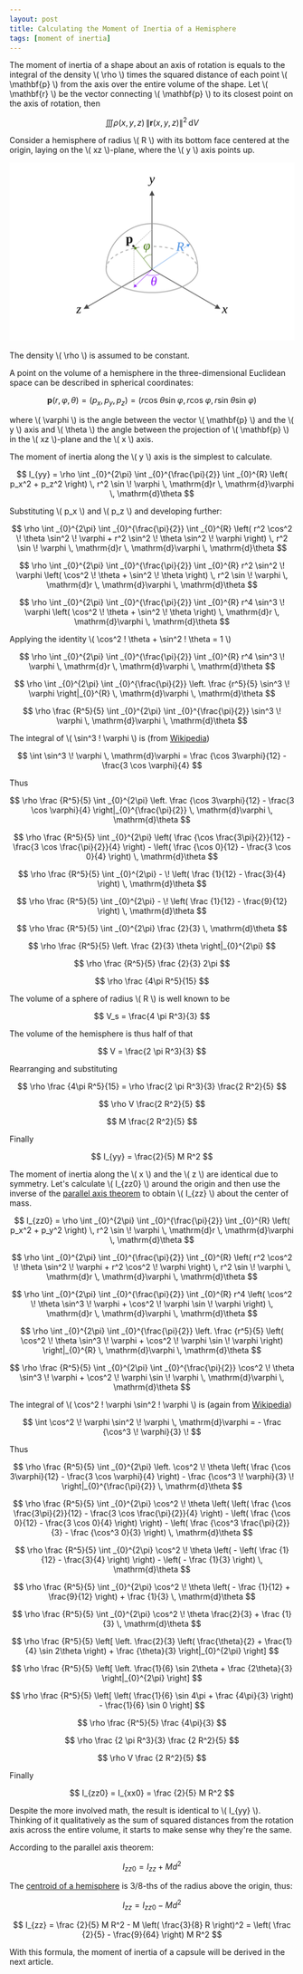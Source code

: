 ```yaml
---
layout: post
title: Calculating the Moment of Inertia of a Hemisphere
tags: [moment of inertia]
---
```


The moment of inertia of a shape about an axis of rotation is equals to the integral of the density \\( \rho \\) times the squared distance of each point \\( \mathbf{p} \\) from the axis over the entire volume of the shape. Let \\( \mathbf{r} \\) be the vector connecting \\( \mathbf{p} \\) to its closest point on the axis of rotation, then

$$ \iiint \rho (x,y,z) \, \| \mathbf{r} (x,y,z) \|^2 \, \mathrm{d}V $$

Consider a hemisphere of radius \\( R \\) with its bottom face centered at the origin, laying on the \\( xz \\)-plane, where the \\( y \\) axis points up.

![Hemisphere](/assets/img/Hemisphere.svg)

The density \\( \rho \\) is assumed to be constant.

A point on the volume of a hemisphere in the three-dimensional Euclidean space can be described in spherical coordinates:

$$ \mathbf{p}(r,\varphi,\theta) = (p_x, p_y, p_z) = (r \cos \! \theta \sin \! \varphi, r \cos \! \varphi, r \sin \! \theta \sin \! \varphi) $$

where \\( \varphi \\) is the angle between the vector \\( \mathbf{p} \\) and the \\( y \\) axis and \\( \theta \\) the angle between the projection of \\( \mathbf{p} \\) in the \\( xz \\)-plane and the \\( x \\) axis.

The moment of inertia along the \\( y \\) axis is the simplest to calculate. 

$$ I_{yy} = \rho \int _{0}^{2\pi} \int _{0}^{\frac{\pi}{2}} \int _{0}^{R} \left( p_x^2 + p_z^2 \right) \, r^2 \sin \! \varphi \, \mathrm{d}r \, \mathrm{d}\varphi \, \mathrm{d}\theta $$

Substituting \\( p_x \\) and \\( p_z \\) and developing further:

$$ \rho \int _{0}^{2\pi} \int _{0}^{\frac{\pi}{2}} \int _{0}^{R} \left( r^2 \cos^2 \! \theta \sin^2 \! \varphi + r^2 \sin^2 \! \theta \sin^2 \! \varphi \right) \, r^2 \sin \! \varphi \, \mathrm{d}r \, \mathrm{d}\varphi \, \mathrm{d}\theta $$

$$ \rho \int _{0}^{2\pi} \int _{0}^{\frac{\pi}{2}} \int _{0}^{R} r^2 \sin^2 \! \varphi \left( \cos^2 \! \theta + \sin^2 \! \theta \right) \, r^2 \sin \! \varphi \, \mathrm{d}r \, \mathrm{d}\varphi \, \mathrm{d}\theta $$

$$ \rho \int _{0}^{2\pi} \int _{0}^{\frac{\pi}{2}} \int _{0}^{R} r^4 \sin^3 \! \varphi \left( \cos^2 \! \theta + \sin^2 \! \theta \right) \, \mathrm{d}r \, \mathrm{d}\varphi \, \mathrm{d}\theta $$

Applying the identity \\( \cos^2 \! \theta + \sin^2 \! \theta = 1 \\)

$$ \rho \int _{0}^{2\pi} \int _{0}^{\frac{\pi}{2}} \int _{0}^{R} r^4 \sin^3 \! \varphi \, \mathrm{d}r \, \mathrm{d}\varphi \, \mathrm{d}\theta $$

$$ \rho \int _{0}^{2\pi} \int _{0}^{\frac{\pi}{2}} \left. \frac {r^5}{5} \sin^3 \! \varphi \right|_{0}^{R} \, \mathrm{d}\varphi \, \mathrm{d}\theta $$

$$ \rho \frac {R^5}{5} \int _{0}^{2\pi} \int _{0}^{\frac{\pi}{2}} \sin^3 \! \varphi \, \mathrm{d}\varphi \, \mathrm{d}\theta $$

The integral of \\( \sin^3 \! \varphi \\) is (from [Wikipedia](https://en.wikipedia.org/wiki/List_of_integrals_of_trigonometric_functions#Integrands_involving_only_sine))

$$ \int \sin^3 \! \varphi \, \mathrm{d}\varphi = \frac {\cos 3\varphi}{12} - \frac{3 \cos \varphi}{4} $$

Thus

$$ \rho \frac {R^5}{5} \int _{0}^{2\pi} \left. \frac {\cos 3\varphi}{12} - \frac{3 \cos \varphi}{4} \right|_{0}^{\frac{\pi}{2}} \, \mathrm{d}\varphi \, \mathrm{d}\theta $$

$$ \rho \frac {R^5}{5} \int _{0}^{2\pi} \left( \frac {\cos \frac{3\pi}{2}}{12} - \frac{3 \cos \frac{\pi}{2}}{4} \right) - \left( \frac {\cos 0}{12} - \frac{3 \cos 0}{4} \right) \, \mathrm{d}\theta $$

$$ \rho \frac {R^5}{5} \int _{0}^{2\pi} - \! \left( \frac {1}{12} - \frac{3}{4} \right) \, \mathrm{d}\theta $$

$$ \rho \frac {R^5}{5} \int _{0}^{2\pi} - \! \left( \frac {1}{12} - \frac{9}{12} \right) \, \mathrm{d}\theta $$

$$ \rho \frac {R^5}{5} \int _{0}^{2\pi} \frac {2}{3} \, \mathrm{d}\theta $$

$$ \rho \frac {R^5}{5} \left. \frac {2}{3} \theta \right|_{0}^{2\pi} $$

$$ \rho \frac {R^5}{5} \frac {2}{3} 2\pi $$

$$ \rho \frac {4\pi R^5}{15} $$

The volume of a sphere of radius \\( R \\) is well known to be

$$ V_s = \frac{4 \pi R^3}{3} $$

The volume of the hemisphere is thus half of that

$$ V = \frac{2 \pi R^3}{3} $$

Rearranging and substituting

$$ \rho \frac {4\pi R^5}{15} = \rho \frac{2 \pi R^3}{3} \frac{2 R^2}{5} $$

$$ \rho V \frac{2 R^2}{5} $$

$$ M \frac{2 R^2}{5} $$

Finally

$$ I_{yy} = \frac{2}{5} M R^2 $$

The moment of inertia along the \\( x \\) and the \\( z \\) are identical due to symmetry. Let's calculate \\( I_{zz0} \\) around the origin and then use the inverse of the [parallel axis theorem](https://en.m.wikipedia.org/wiki/Parallel_axis_theorem) to obtain \\( I_{zz} \\) about the center of mass.

$$ I_{zz0} = \rho \int _{0}^{2\pi} \int _{0}^{\frac{\pi}{2}} \int _{0}^{R} \left( p_x^2 + p_y^2 \right) \, r^2 \sin \! \varphi \, \mathrm{d}r \, \mathrm{d}\varphi \, \mathrm{d}\theta $$

$$ \rho \int _{0}^{2\pi} \int _{0}^{\frac{\pi}{2}} \int _{0}^{R} \left( r^2 \cos^2 \! \theta \sin^2 \! \varphi + r^2 \cos^2 \! \varphi \right) \, r^2 \sin \! \varphi \, \mathrm{d}r \, \mathrm{d}\varphi \, \mathrm{d}\theta $$

$$ \rho \int _{0}^{2\pi} \int _{0}^{\frac{\pi}{2}} \int _{0}^{R} r^4 \left( \cos^2 \! \theta \sin^3 \! \varphi + \cos^2 \! \varphi \sin \! \varphi \right) \, \mathrm{d}r \, \mathrm{d}\varphi \, \mathrm{d}\theta $$

$$ \rho \int _{0}^{2\pi} \int _{0}^{\frac{\pi}{2}} \left. \frac {r^5}{5} \left( \cos^2 \! \theta \sin^3 \! \varphi + \cos^2 \! \varphi \sin \! \varphi \right) \right|_{0}^{R} \, \mathrm{d}\varphi \, \mathrm{d}\theta $$

$$ \rho \frac {R^5}{5} \int _{0}^{2\pi} \int _{0}^{\frac{\pi}{2}} \cos^2 \! \theta \sin^3 \! \varphi + \cos^2 \! \varphi \sin \! \varphi \, \mathrm{d}\varphi \, \mathrm{d}\theta $$

The integral of \\( \cos^2 \! \varphi \sin^2 \! \varphi \\) is (again from [Wikipedia](https://en.wikipedia.org/wiki/List_of_integrals_of_trigonometric_functions#Integrands_involving_only_sine))

$$ \int \cos^2 \! \varphi \sin^2 \! \varphi \, \mathrm{d}\varphi = - \frac {\cos^3 \! \varphi}{3} \! $$

Thus

$$ \rho \frac {R^5}{5} \int _{0}^{2\pi} \left. \cos^2 \! \theta \left( \frac {\cos 3\varphi}{12} - \frac{3 \cos \varphi}{4} \right) - \frac {\cos^3 \! \varphi}{3} \! \right|_{0}^{\frac{\pi}{2}} \, \mathrm{d}\theta $$

$$ \rho \frac {R^5}{5} \int _{0}^{2\pi} \cos^2 \! \theta \left( \left( \frac {\cos \frac{3\pi}{2}}{12} - \frac{3 \cos \frac{\pi}{2}}{4} \right) - \left( \frac {\cos 0}{12} - \frac{3 \cos 0}{4} \right) \right) - \left( \frac {\cos^3 \frac{\pi}{2}}{3} - \frac {\cos^3 0}{3} \right) \, \mathrm{d}\theta $$

$$ \rho \frac {R^5}{5} \int _{0}^{2\pi} \cos^2 \! \theta \left( - \left( \frac {1}{12} - \frac{3}{4} \right) \right) - \left( - \frac {1}{3} \right) \, \mathrm{d}\theta $$

$$ \rho \frac {R^5}{5} \int _{0}^{2\pi} \cos^2 \! \theta \left( - \frac {1}{12} + \frac{9}{12} \right) + \frac {1}{3} \, \mathrm{d}\theta $$

$$ \rho \frac {R^5}{5} \int _{0}^{2\pi} \cos^2 \! \theta \frac{2}{3} + \frac {1}{3} \, \mathrm{d}\theta $$

$$ \rho \frac {R^5}{5} \left[ \left. \frac{2}{3} \left( \frac{\theta}{2} + \frac{1}{4} \sin 2\theta \right) + \frac {\theta}{3} \right|_{0}^{2\pi} \right] $$

$$ \rho \frac {R^5}{5} \left[ \left. \frac{1}{6} \sin 2\theta + \frac {2\theta}{3} \right|_{0}^{2\pi} \right] $$

$$ \rho \frac {R^5}{5} \left[ \left( \frac{1}{6} \sin 4\pi + \frac {4\pi}{3} \right) - \frac{1}{6} \sin 0 \right] $$

$$ \rho \frac {R^5}{5} \frac {4\pi}{3} $$

$$ \rho \frac {2 \pi R^3}{3} \frac {2 R^2}{5} $$

$$ \rho V \frac {2 R^2}{5} $$

Finally

$$ I_{zz0} = I_{xx0} = \frac {2}{5} M R^2 $$

Despite the more involved math, the result is identical to \\( I_{yy} \\). Thinking of it qualitatively as the sum of squared distances from the rotation axis across the entire volume, it starts to make sense why they're the same.

According to the parallel axis theorem:

$$ I_{zz0} = I_{zz} + Md^2 $$

The [centroid of a hemisphere](https://xissburg.github.com/2021-05-01-calculating-centroid-hemisphere) is 3/8-ths of the radius above the origin, thus:

$$ I_{zz} = I_{zz0} - Md^2 $$

$$ I_{zz} = \frac {2}{5} M R^2 - M \left( \frac{3}{8} R \right)^2 = \left( \frac {2}{5} - \frac{9}{64} \right) M R^2 $$

With this formula, the moment of inertia of a capsule will be derived in the next article.
